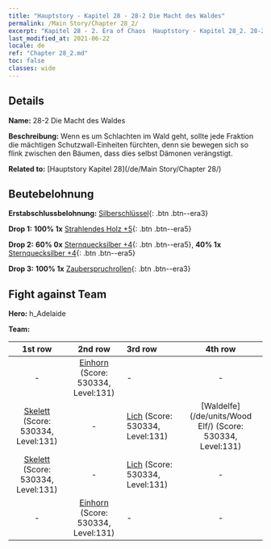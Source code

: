 ```yaml
---
title: "Hauptstory - Kapitel 28 - 28-2 Die Macht des Waldes"
permalink: /Main Story/Chapter 28_2/
excerpt: "Kapitel 28 - 2. Era of Chaos  Hauptstory - Kapitel 28_2. 28-2 Die Macht des Waldes"
last_modified_at: 2021-06-22
locale: de
ref: "Chapter 28_2.md"
toc: false
classes: wide
---
```


## Details

 **Name:** 28-2 Die Macht des Waldes

 **Beschreibung:** Wenn es um Schlachten im Wald geht, sollte jede Fraktion die mächtigen Schutzwall-Einheiten fürchten, denn sie bewegen sich so flink zwischen den Bäumen, dass dies selbst Dämonen verängstigt.

 **Related to:** [Hauptstory Kapitel 28](/de/Main Story/Chapter 28/)

## Beutebelohnung

 **Erstabschlussbelohnung:** [Silberschlüssel](/ItemsDE/con_693/){: .btn .btn--era3}

 **Drop 1:** **100% 1x** [Strahlendes Holz +5](/ItemsDE/mat_97/){: .btn .btn--era5}

 **Drop 2:** **60% 0x** [Sternquecksilber +4](/ItemsDE/mat_91/){: .btn .btn--era5}, **40% 1x** [Sternquecksilber +4](/ItemsDE/mat_91/){: .btn .btn--era5}

 **Drop 3:** **100% 1x** [Zauberspruchrollen](/ItemsDE/con_694/){: .btn .btn--era3}


## Fight against Team
 **Hero:** h_Adelaide

 **Team:**


  | 1st row | 2nd row | 3rd row | 4th row |
  |:----:|:----:|:----|:----:|
  | - | [Einhorn](/de/units/Unicorn/) (Score: 530334, Level:131)  | - | - |
  | [Skelett](/de/units/Skeleton/) (Score: 530334, Level:131)  | - | [Lich](/de/units/Lich/) (Score: 530334, Level:131)  | [Waldelfe](/de/units/Wood Elf/) (Score: 530334, Level:131)  |
  | [Skelett](/de/units/Skeleton/) (Score: 530334, Level:131)  | - | [Lich](/de/units/Lich/) (Score: 530334, Level:131)  | - |
  | - | [Einhorn](/de/units/Unicorn/) (Score: 530334, Level:131)  | - | - |


